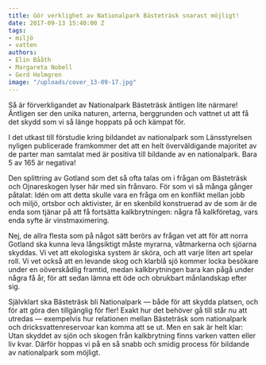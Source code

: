 ```yaml
---
title: Gör verklighet av Nationalpark Bästeträsk snarast möjligt!
date: 2017-09-13 15:40:00 Z
tags:
- miljö
- vatten
authors:
- Elin Bååth
- Margareta Nobell
- Gerd Holmgren
image: "/uploads/cover_13-09-17.jpg"
---
```


Så är förverkligandet av Nationalpark Bästeträsk äntligen lite närmare! Äntligen ser den unika naturen, arterna, berggrunden och vattnet ut att få det skydd som vi så länge hoppats på och kämpat för.

I det utkast till förstudie kring bildandet av nationalpark som Länsstyrelsen nyligen publicerade framkommer det att en helt överväldigande majoritet av de parter man samtalat med är positiva till bildande av en nationalpark. Bara 5 av 165 är negativa!

Den splittring av Gotland som det så ofta talas om i frågan om Bästeträsk och Ojnareskogen lyser här med sin frånvaro. För som vi så många gånger påtalat: Idén om att detta skulle vara en fråga om en konflikt mellan jobb och miljö, ortsbor och aktivister, är en skenbild konstruerad av de som är de enda som tjänar på att få fortsätta kalkbrytningen: några få kalkföretag, vars enda syfte är vinstmaximering.

Nej, de allra flesta som på något sätt berörs av frågan vet att för att norra Gotland ska kunna leva långsiktigt måste myrarna, våtmarkerna och sjöarna skyddas. Vi vet att ekologiska system är sköra, och att varje liten art spelar roll. Vi vet också att en levande skog och klarblå sjö kommer locka besökare under en oöverskådlig framtid, medan kalkbrytningen bara kan pågå under några få år, för att sedan lämna ett öde och obrukbart månlandskap efter sig.

Självklart ska Bästeträsk bli Nationalpark — både för att skydda platsen, och för att göra den tillgänglig för fler! Exakt hur det behöver gå till står nu att utredas — exempelvis hur relationen mellan Bästeträsk som nationalpark och dricksvattenreservoar kan komma att se ut. Men en sak är helt klar: Utan skyddet av sjön och skogen från kalkbrytning finns varken vatten eller liv kvar. Därför hoppas vi på en så snabb och smidig process för bildande av nationalpark som möjligt.